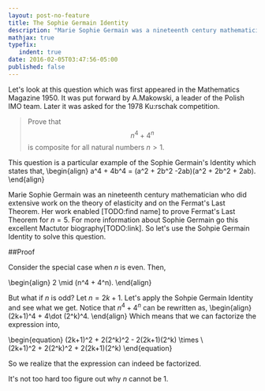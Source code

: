 ```yaml
---
layout: post-no-feature
title: The Sophie Germain Identity
description: "Marie Sophie Germain was a nineteenth century mathematician who did extensive work on the theory of elasticity and on Fermat's Last Theorem."
mathjax: true
typefix:
   indent: true
date: 2016-02-05T03:47:56-05:00
published: false
---
```


Let's look at this question which was first appeared in the Mathematics Magazine 1950. It was put forward
by A.Makowski, a leader of the Polish IMO team. Later it was asked for the 1978 Ku:rschak
competition. 
				

>Prove that $$n^4 + 4^n$$ is composite for all natural numbers $n>1$.
				
This question is a particular example of the Sophie Germain's Identity which states that,
\begin{align}
	a^4 + 4b^4 = (a^2 + 2b^2 -2ab)(a^2 + 2b^2 + 2ab).
\end{align}

Marie Sophie Germain was an nineteenth century mathematician who did extensive work on 
the theory of elasticity and on the Fermat's Last Theorem. Her work enabled [TODO:find name]
to prove Fermat's Last Theorem for $n= 5$. For more information about Sophie Germain go this excellent
Mactutor biography[TODO:link]. So let's use the Sohpie Germain Identity to solve this question.

##Proof

Consider the special case when $n$ is even. Then,

\begin{align}
	2 \mid (n^4 + 4^n).
\end{align}

But what if $n$ is odd? Let $n = 2k+1$. Let's apply the Sohpie Germain Identity and see what we get. Notice that $n^4 + 4^n$ can be rewritten as,
\begin{align}
	(2k+1)^4 + 4\dot (2^k)^4.
\end{align}
Which means that we can factorize the expression into,


\begin{equation}
(2k+1)^2 + 2(2^k)^2 - 2(2k+1)(2^k) \times \\\
(2k+1)^2 + 2(2^k)^2 + 2(2k+1)(2^k)
\end{equation}

So we realize that the expression can indeed be factorized.

It's not too hard too figure out why $n$ cannot be $1$.
				
